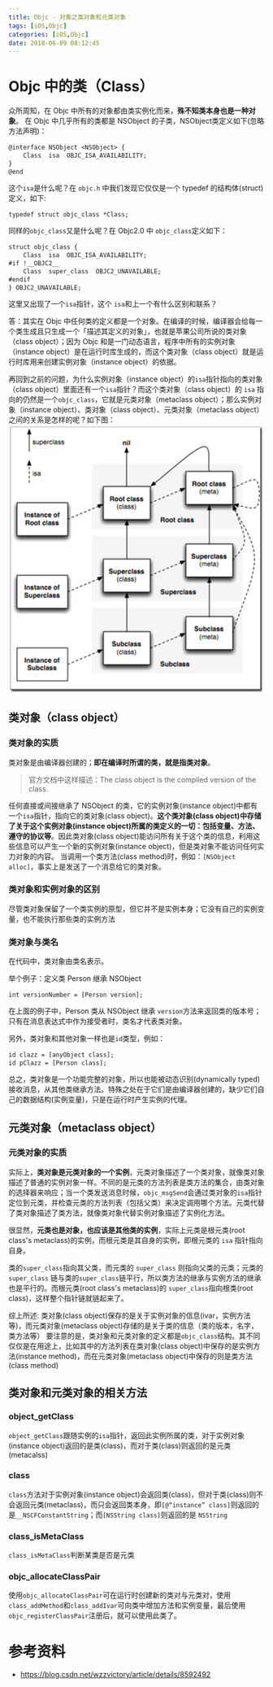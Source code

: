 ```yaml
---
title: Objc - 对象之类对象和元类对象
tags: [iOS,Objc]
categories: [iOS,Objc]
date: 2018-06-09 08:12:45
---
```

# Objc 中的类（Class）
众所周知，在 Objc 中所有的对象都由类实例化而来，**殊不知类本身也是一种对象**。
在 Objc 中几乎所有的类都是 NSObject 的子类，NSObject类定义如下(忽略方法声明)：
``` Objc
@interface NSObject <NSObject> {
    Class  isa  OBJC_ISA_AVAILABILITY;
}
@end
```
这个`isa`是什么呢？在 `objc.h` 中我们发现它仅仅是一个 typedef 的结构体(struct)定义，如下:
```Objc
typedef struct objc_class *Class;
```
同样的`objc_class`又是什么呢？在 Objc2.0 中 `objc_class`定义如下：
``` Objc
struct objc_class {
    Class  isa  OBJC_ISA_AVAILABILITY;
#if !__OBJC2__
    Class  super_class  OBJC2_UNAVAILABLE;
#endif
} OBJC2_UNAVAILABLE;
```
这里又出现了一个`isa`指针，这个 `isa`和上一个有什么区别和联系？

答：其实在 Objc 中任何类的定义都是一个对象。在编译的时候，编译器会给每一个类生成且只生成一个「描述其定义的对象」，也就是苹果公司所说的类对象（class object）；因为 Objc 和是一门动态语言，程序中所有的实例对象（instance object）是在运行时库生成的，而这个类对象（class object）就是运行时库用来创建实例对象（instance object）的依据。

再回到之前的问题，为什么实例对象（instance object）的`isa`指针指向的类对象（class object）里面还有一个`isa`指针？而这个类对象（class object）的 `isa` 指向的仍然是一个`objc_class`，它就是元类对象（metaclass object）；那么实例对象（instance object）、类对象（class object）、元类对象（metaclass object）之间的关系是怎样的呢？如下图：
![类关系图](/images/tech/objc_class_relationship.png)

## 类对象（class object）
### 类对象的实质
类对象是由编译器创建的；**即在编译时所谓的类，就是指类对象**。
>官方文档中这样描述：The class object is the compiled version of the class.

任何直接或间接继承了 NSObject 的类，它的实例对象(instance object)中都有一个`isa`指针，指向它的类对象(class object)。**这个类对象(class object)中存储了关于这个实例对象(instance object)所属的类定义的一切：包括变量、方法、遵守的协议等**。因此类对象(class object)能访问所有关于这个类的信息，利用这些信息可以产生一个新的实例对象(instance object)，但是类对象不能访问任何实力对象的内容。
当调用一个类方法(class method)时，例如：`[NSObject alloc]`，事实上是发送了一个消息给它的类对象。

### 类对象和实例对象的区别
尽管类对象保留了一个类实例的原型，但它并不是实例本身；它没有自己的实例变量，也不能执行那些类的实例方法

### 类对象与类名
在代码中，类对象由类名表示。

举个例子：定义类 Person 继承 NSObject
``` Objc
int versionNumber = [Person version];
```
在上面的例子中，Person 类从 NSObject 继承 `version`方法来返回类的版本号；只有在消息表达式中作为接受者时，类名才代表类对象。

另外，类对象和其他对象一样也是`id`类型，例如：
``` objc
id clazz = [anyObject class];
id pClazz = [Person class];
```
总之，类对象是一个功能完整的对象，所以也能被动态识别(dynamically typed)接收消息，从其他类继承方法。特殊之处在于它们是由编译器创建的，缺少它们自己的数据结构(实例变量)，只是在运行时产生实例的代理。

## 元类对象（metaclass object）
### 元类对象的实质
实际上，**类对象是元类对象的一个实例**，元类对象描述了一个类对象，就像类对象描述了普通的实例对象一样。不同的是元类的方法列表是类方法的集合，由类对象的选择器来响应；当一个类发送消息时候，`objc_msgSend`会通过类对象的`isa`指针定位到元类，并检查元类的方法列表（包括父类）来决定调用哪个方法。元类代替了类对象描述了类方法，就像类对象代替实例对象描述了实例化方法。

很显然，**元类也是对象，也应该是其他类的实例**，实际上元类是根元类(root class's metaclass)的实例，而根元类是其自身的实例，即根元类的 `isa` 指针指向自身。

类的`super_class`指向其父类，而元类的 `super_class` 则指向父类的元类；元类的 `super_class` 链与类的`super_class`链平行，所以类方法的继承与实例方法的继承也是平行的。而根元类(root class's metaclass)的 `super_class`指向根类(root class)，这样整个指针链就链起来了。

综上所述: 类对象(class object)保存的是关于实例对象的信息(ivar，实例方法等)，而元类对象(metaclass object)存储的是关于类的信息（类的版本，名字，类方法等）
要注意的是，类对象和元类对象的定义都是`objc_class`结构。其不同仅仅是在用途上，比如其中的方法列表在类对象(class object)中保存的是实例方法(instance method)，而在元类对象(metaclass object)中保存的则是类方法(class method)

## 类对象和元类对象的相关方法
### object_getClass
`object_getClass`跟随实例的`isa`指针，返回此实例所属的类，对于实例对象(instance object)返回的是类(class)，而对于类(class)则返回的是元类(metacalss)

### class
`class`方法对于实例对象(instance object)会返回类(class)，但对于类(class)则不会返回元类(metaclass)，而只会返回类本身，即`[@“instance” class]`则返回的是`__NSCFConstantString`；而`[NSString class]`则返回的是 `NSString`

### class_isMetaClass
`class_isMetaClass`判断某类是否是元类

### objc_allocateClassPair
使用`objc_allocateClassPair`可在运行时创建新的类对与元类对，使用`class_addMethod`和`class_addIvar`可向类中增加方法和实例变量，最后使用`objc_registerClassPair`注册后，就可以使用此类了。

# 参考资料
- https://blog.csdn.net/wzzvictory/article/details/8592492
